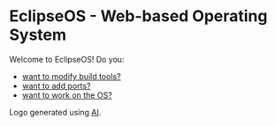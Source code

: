 # EclipseOS - Web-based Operating System
Welcome to EclipseOS! Do you:
- [want to modify build tools?](https://github.com/Eclipse-JS/qbuild)
- [want to add ports?](https://github.com/Eclipse-JS/ports)
- [want to work on the OS?](https://github.com/Eclipse-JS/eclipse)  
  
Logo generated using [AI](https://www.craiyon.com/).
